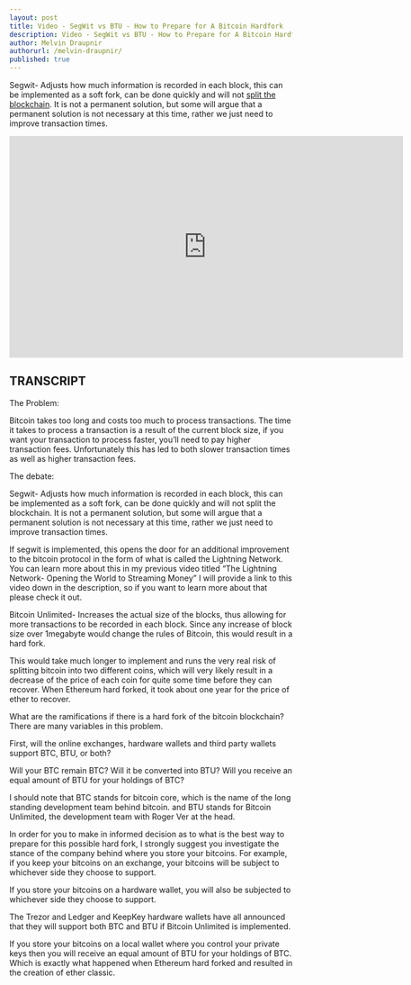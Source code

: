 ```yaml
---
layout: post
title: Video - SegWit vs BTU - How to Prepare for A Bitcoin Hardfork
description: Video - SegWit vs BTU - How to Prepare for A Bitcoin Hardfork
author: Melvin Draupnir
authorurl: /melvin-draupnir/ 
published: true
---
```


<p>Segwit- Adjusts how much information is recorded in each block, this can be implemented as a soft fork, can be done quickly and will not <a href="/blockchain-uses/">split the blockchain</a>. It is not a permanent solution, but some will argue that a permanent solution is not necessary at this time, rather we just need to improve transaction times. </p>

<center><iframe width="700" height="394" src="https://www.youtube.com/embed/pehuxl4OgLY" frameborder="0" allowfullscreen></iframe></center>

<h2>TRANSCRIPT</h2>

The Problem: 

Bitcoin takes too long and costs too much to process transactions. The time it takes to process a transaction is a result of the current block size, if you want your transaction to process faster, you’ll need to pay higher transaction fees. Unfortunately this has led to both slower transaction times as well as higher transaction fees.

The debate:

Segwit- Adjusts how much information is recorded in each block, this can be implemented as a soft fork, can be done quickly and will not split the blockchain. It is not a permanent solution, but some will argue that a permanent solution is not necessary at this time, rather we just need to improve transaction times. 

If segwit is implemented, this opens the door for an additional improvement to the bitcoin protocol in the form of what is called the Lightning Network. You can learn more about this in my previous video titled “The Lightning Network- Opening the World to Streaming Money” I will provide a link to this video down in the description, so if you want to learn more about that please check it out.

Bitcoin Unlimited- Increases the actual size of the blocks, thus allowing for more transactions to be recorded in each block. Since any increase of block size over 1megabyte would change the rules of Bitcoin, this would result in a hard fork. 

This would take much longer to implement and runs the very real risk of splitting bitcoin into two different coins, which will very likely result in a decrease of the price of each coin for quite some time before they can recover. When Ethereum hard forked, it took about one year for the price of ether to recover.

What are the ramifications if there is a hard fork of the bitcoin blockchain? There are many variables in this problem.

First, will the online exchanges, hardware wallets and third party wallets support BTC, BTU, or both?

Will your BTC remain BTC? Will it be converted into BTU? Will you receive an equal amount of BTU for your holdings of BTC?

I should note that BTC stands for bitcoin core, which is the name of the long standing development team behind bitcoin. and BTU stands for Bitcoin Unlimited, the development team with Roger Ver at the head.

In order for you to make in informed decision as to what is the best way to prepare for this possible hard fork, I strongly suggest you investigate the stance of the company behind where you store your bitcoins. For example, if you keep your bitcoins on an exchange, your bitcoins will be subject to whichever side they choose to support. 

If you store your bitcoins on a hardware wallet, you will also be subjected to whichever side they choose to support. 

The Trezor and Ledger and KeepKey hardware wallets have all announced that they will support both BTC and BTU if Bitcoin Unlimited is implemented.

If you store your bitcoins on a local wallet where you control your private keys then you will receive an equal amount of BTU for your holdings of BTC. Which is exactly what happened when Ethereum hard forked and resulted in the creation of ether classic.
